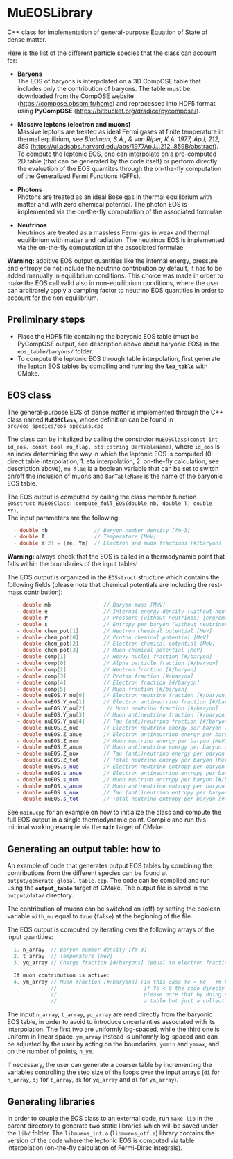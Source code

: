 # MuEOSLibrary

C++ class for implementation of general-purpose Equation of State of dense matter.

Here is the list of the different particle species that the class can account for:
  - **Baryons**<br>
  The EOS of baryons is interpolated on a 3D CompOSE table that includes only the contribution of baryons. The table must be downloaded from the CompOSE website (https://compose.obspm.fr/home) and reprocessed into HDF5 format using **PyCompOSE** (https://bitbucket.org/dradice/pycompose/).<br>
  
  - **Massive leptons (electron and muons)**<br>
  Massive leptons are treated as ideal Fermi gases at finite temperature in thermal equilirium, see *Bludman, S.A., & van Riper, K.A. 1977, ApJ, 212, 859* (https://ui.adsabs.harvard.edu/abs/1977ApJ...212..859B/abstract). To compute the leptonic EOS, one can interpolate on a pre-computed 2D table (that can be generated by the code itself) or perform directly the evaluation of the EOS quantites through the on-the-fly computation of the Generalized Fermi Functions (GFFs).

  - **Photons**<br>
  Photons are treated as an ideal Bose gas in thermal equilibrium with matter and with zero chemical potential. The photon EOS is implemented via the on-the-fly computation of the associated formulae.

  - **Neutrinos**<br>
  Neutrinos are treated as a massless Fermi gas in weak and thermal equilibrium with matter and radiation. The neutrinos EOS is implemented via the on-the-fly computation of the associated formulae.

**Warning:** additive EOS output quantities like the internal energy, pressure and entropy do not include the neutrino contribution by default, it has to be added manually in equilibrium conditions. This choice was made in order to make the EOS call valid also in non-equilibrium conditions, where the user can arbitrarely apply a damping factor to neutrino EOS quantities in order to account for the non equilibrium.

## Preliminary steps
  - Place the HDF5 file containing the baryonic EOS table (must be PyCompOSE output, see description above about baryonic EOS) in the `eos_table/baryons/`  folder.
  - To compute the leptonic EOS through table interpolation, first generate the lepton EOS tables by compiling and running the **`lep_table`** with CMake.

## EOS class 
The general-purpose EOS of dense matter is implemented through the C++ class named **`MuEOSClass`**, whose definition can be found in `src/eos_species/eos_species.cpp`

The class can be initalized by calling the constrctor `MuEOSClass(const int id_eos, const bool mu_flag, std::string BarTableName)`, where `id_eos` is an index determining the way in which the leptonic EOS is computed (0: direct table interpolation, 1: eta interpolation, 2: on-the-fly calculation, see description above), `mu_flag` ia a boolean variable that can be set to switch on/off the inclusion of muons and `BarTableName` is the name of the baryonic EOS table.

The EOS output is computed by calling the class member function `EOSstruct MuEOSClass::compute_full_EOS(double nb, double T, double *Y)`.<br>
The input parameters are the following:
```c++
  - double nb               // Baryon number density [fm-3]
  - double T                // Temperature [MeV]
  - double Y[2] = {Ye, Ym}  // Electron and muon fractions [#/baryon]
```

**Warning:** always check that the EOS is called in a thermodynamic point that falls within the boundaries of the input tables!

The EOS output is organized in the `EOSstruct` structure which contains the following fields (please note that chemical potentials are including the rest-mass contribution):
```c++
   - double mb                 // Baryon mass [MeV]
   - double e                  // Internal energy density (without neutrinos) [erg/cm3]
   - double P                  // Pressure (without neutrinos) [erg/cm3]
   - double s                  // Entropy per baryon (without neutrinos) [#/baryon]
   - double chem_pot[1]        // Neutron chemical potential [MeV]
   - double chem_pot[0]        // Proton chemical potential [MeV]
   - double chem_pot[2]        // Electron chemical potential [MeV]
   - double chem_pot[3]        // Muon chemical potential [MeV]
   - double comp[1]            // Heavy nuclei fraction [#/baryon]
   - double comp[0]            // Alpha particle fraction [#/baryon]
   - double comp[2]            // Neutron fraction [#/baryon]
   - double comp[3]            // Proton fraction [#/baryon]
   - double comp[4]            // Electron fraction [#/baryon]
   - double comp[5]            // Muon fraction [#/baryon]
   - double nuEOS.Y_nu[0]      // Electron neutrino fraction [#/baryon]
   - double nuEOS.Y_nu[1]      // Electron antineutrino fraction [#/baryon]
   - double nuEOS.Y_nu[2]       // Muon neutrino fraction [#/baryon]
   - double nuEOS.Y_nu[3]      // Muon antineutrino fraction [#/baryon]
   - double nuEOS.Y_nu[4]      // Tau (anti)neutrino fraction [#/baryon]
   - double nuEOS.Z_nue        // Electron neutrino energy per baryon [MeV/baryon]
   - double nuEOS.Z_anue       // Electron antineutrino energy per baryon [MeV/baryon]
   - double nuEOS.Z_num        // Muon neutrino energy per baryon [MeV/baryon]
   - double nuEOS.Z_anum       // Muon antineutrino energy per baryon [MeV/baryon]
   - double nuEOS.Z_nux        // Tau (anti)neutrino energy per baryon [MeV/baryon]
   - double nuEOS.Z_tot        // Total neutrino energy per baryon [MeV/baryon]
   - double nuEOS.s_nue        // Electron neutrino entropy per baryon [#/baryon]
   - double nuEOS.s_anue       // Electron antineutrino entropy per baryon [#/baryon]
   - double nuEOS.s_num        // Muon neutrino entropy per baryon [#/baryon]
   - double nuEOS.s_anum       // Muon antineutrino entropy per baryon [#/baryon]
   - double nuEOS.s_nux        // Tau (anti)neutrino entropy per baryon [#/baryon]
   - double nuEOS.s_tot        // Total neutrino entropy per baryon [#/baryon]
```

See `main.cpp` for an example on how to initialize the class and compute the full EOS output in a single thermodynamic point. Compile and run this minimal
working example via the **`main`** target of CMake.

## Generating an output table: how to
An example of code that generates output EOS tables by combining the contributions from the different species can be found at `output/generate_global_table.cpp`. The code can be compiled and run using the **`output_table`** target of CMake. The output file is saved in the `output/data/` directory. 

The contribution of muons can be switched on (off) by setting the boolean variable `with_mu` equal to `true` (`false`) at the beginning of the file.

The EOS output is computed by iterating over the following arrays of the input quantities:
```c++
  1. n_array  // Baryon number density [fm-3]
  2. t_array  // Temperature [MeV]
  3. yq_array // Charge fraction [#/baryons] (equal to electron fraction, Ye, if muons are not included)

  If muon contribution is active:
  4. ym_array // Muon fraction [#/baryons] (in this case Ye = Yq - Ym because of charge neutrality,
              //                            if Ye < 0 the code direcly jumps to the following iterartion,
              //                            please note that by doing so the output will not be precisely
              //                            a table but just a collection of output EOS points)
```

The input `n_array`, `t_array`, `yq_array` are read directly from the baryonic EOS table, in order to avoid to introduce uncertainties associated with its interpolation. The first two are uniformly log-spaced, while the third one is uniform in linear space. `ym_array` instead is uniformly log-spaced and can be adjusted by the user by acting on the boundaries, `ymmin` and `ymmax`, and on the number of points, `n_ym`.

If necessary, the user can generate a coarser table by incrementing the variables controlling the step size of the loops over the input arrays (`di` for `n_array`, `dj` for `t_array`, `dk` for `yq_array` and `dl` for `ym_array`). 

## Generating libraries
In order to couple the EOS class to an external code, run `make lib` in the parent directory to generate two static libraries which will be saved under the `lib/` folder. The `libmueos_int.a` (`libmueos_otf.a`) library contains the version of the code where the leptonic EOS is computed via table interpolation (on-the-fly calculation of Fermi-Dirac integrals).
